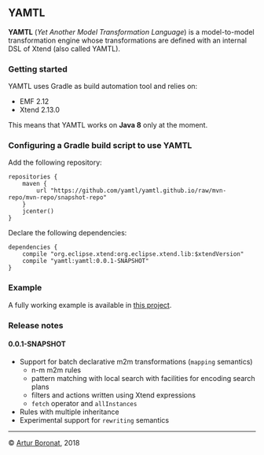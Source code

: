 ## YAMTL 

**YAMTL** (*Yet Another Model Transformation Language*) is a model-to-model transformation engine whose transformations are defined with an internal DSL of Xtend (also called YAMTL).

### Getting started

YAMTL uses Gradle as build automation tool and relies on:
* EMF 2.12
* Xtend 2.13.0

This means that YAMTL works on **Java 8** only at the moment.

### Configuring a Gradle build script to use YAMTL

Add the following repository:

	repositories {
		maven {
			url "https://github.com/yamtl/yamtl.github.io/raw/mvn-repo/mvn-repo/snapshot-repo"
		}
		jcenter()
	}

Declare the following dependencies:

	dependencies {
		compile "org.eclipse.xtend:org.eclipse.xtend.lib:$xtendVersion"
		compile "yamtl:yamtl:0.0.1-SNAPSHOT"
	}

### Example

A fully working example is available in [this project](https://github.com/yamtl/examples/tree/master/yamtl.examples.mapping.batch.cps2dep).

### Release notes

#### 0.0.1-SNAPSHOT

* Support for batch declarative m2m transformations (`mapping` semantics)
  * n-m m2m rules
  * pattern matching with local search with facilities for encoding search plans
  * filters and actions written using Xtend expressions
  * `fetch` operator and `allInstances`
* Rules with multiple inheritance
* Experimental support for `rewriting` semantics

***
&copy; [Artur Boronat](arturboronat.info), 2018